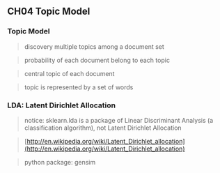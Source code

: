## CH04 Topic Model

### Topic Model

> discovery multiple topics among a document set

> probability of each document belong to each topic

> central topic of each document

> topic is represented by a set of words

### LDA: Latent Dirichlet Allocation

> notice: sklearn.lda is a package of Linear Discriminant Analysis (a classification algorithm), not Latent Dirichlet Allocation

> [http://en.wikipedia.org/wiki/Latent_Dirichlet_allocation](http://en.wikipedia.org/wiki/Latent_Dirichlet_allocation)

> python package: gensim

